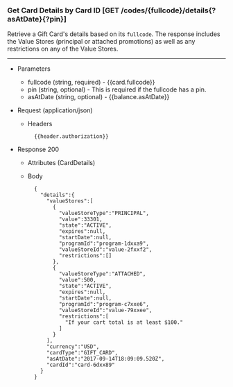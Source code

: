 ### Get Card Details by Card ID [GET /codes/{fullcode}/details{?asAtDate}{?pin}]
Retrieve a Gift Card's details based on its `fullcode`. 
The response includes the Value Stores (principal or attached promotions) as well as any restrictions on any of the Value Stores.

---
+ Parameters
    + fullcode (string, required) - {{card.fullcode}}
    + pin (string, optional) - This is required if the fullcode has a pin.
    + asAtDate (string, optional) - {{balance.asAtDate}}

+ Request (application/json)
    + Headers

            {{header.authorization}}

+ Response 200
    + Attributes (CardDetails)

    + Body

            {  
              "details":{  
                "valueStores":[  
                  {  
                    "valueStoreType":"PRINCIPAL",
                    "value":33301,
                    "state":"ACTIVE",
                    "expires":null,
                    "startDate":null,
                    "programId":"program-1dxxa9",
                    "valueStoreId":"value-2fxxf2",
                    "restrictions":[]
                  },
                  {  
                    "valueStoreType":"ATTACHED",
                    "value":500,
                    "state":"ACTIVE",
                    "expires":null,
                    "startDate":null,
                    "programId":"program-c7xxe6",
                    "valueStoreId":"value-79xxee",
                    "restrictions":[  
                      "If your cart total is at least $100."
                    ]
                  }
                ],
                "currency":"USD",
                "cardType":"GIFT_CARD",
                "asAtDate":"2017-09-14T18:09:09.520Z",
                "cardId":"card-6dxx89"
              }
            }
